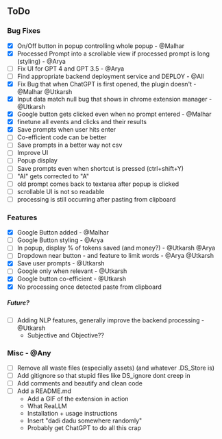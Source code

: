 ## ToDo

### Bug Fixes
- [x] On/Off button in popup controlling whole popup - @Malhar
- [x] Processed Prompt into a scrollable view if processed prompt is long (styling) - @Arya
- [ ] Fix UI for GPT 4 and GPT 3.5 - @Arya
- [ ] Find appropriate backend deployment service and DEPLOY - @All
- [x] Fix Bug that when ChatGPT is first opened, the plugin doesn't - @Malhar @Utkarsh
- [x] Input data match null bug that shows in chrome extension manager - @Utkarsh
- [x] Google button gets clicked even when no prompt entered - @Malhar
- [x] finetune all events and clicks and their results
- [x] Save prompts when user hits enter
- [ ] Co-efficient code can be better
- [ ] Save prompts in a better way not csv
- [ ] Improve UI
- [ ] Popup display
- [ ] Save prompts even when shortcut is pressed (ctrl+shift+Y)
- [ ] "AI" gets corrected to "A"
- [ ] old prompt comes back to textarea after popup is clicked
- [ ] scrollable UI is not so readable
- [ ] processing is still occurring after pasting from clipboard

### Features
- [x] Google Button added - @Malhar
- [ ] Google Button styling - @Arya
- [ ] In popup, display % of tokens saved (and money?) - @Utkarsh @Arya
- [ ] Dropdown near button - and feature to limit words - @Arya @Utkarsh
- [x] Save user prompts - @Utkarsh
- [ ] Google only when relevant - @Utkarsh
- [x] Google button co-efficient - @Utkarsh
- [x] No processing once detected paste from clipboard

##### Future?
- [ ] Adding NLP features, generally improve the backend processing - @Utkarsh
    * Subjective and Objective??

### Misc - @Any
- [ ] Remove all waste files (especially assets) (and whatever .DS_Store is)
- [ ] Add gitignore so that stupid files like DS_ignore dont creep in
- [ ] Add comments and beautify and clean code
- [ ] Add a README.md
    * Add a GIF of the extension in action
    * What ReaLLM
    * Installation + usage instructions
    * Insert "dadi dadu somewhere randomly"
    * Probably get ChatGPT to do all this crap
